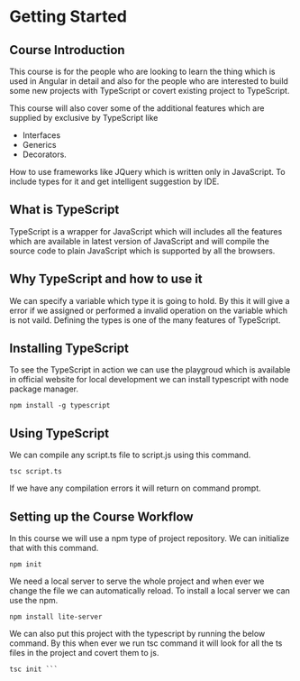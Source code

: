 # Getting Started

## Course Introduction

This course is for the people who are looking to learn the thing which is used in Angular in detail and also for the people who are interested to build some new projects with TypeScript or covert existing project to TypeScript.

This course will also cover some of the additional features which are supplied by exclusive by TypeScript like

* Interfaces
* Generics
* Decorators.

How to use frameworks like JQuery which is written only in JavaScript.
To include types for it and get intelligent suggestion by IDE.

## What is TypeScript

TypeScript is a wrapper for JavaScript which will includes all the features which are available in latest version of JavaScript and will compile the source code to plain JavaScript which is supported by all the browsers.

## Why TypeScript and how to use it

We can specify a variable which type it is going to hold. By this it will give a error if we assigned or performed a invalid operation on the variable which is not vaild. Defining the types is one of the many features of TypeScript.

## Installing TypeScript

To see the TypeScript in action we can use the playgroud which is available in official website for local development we can install typescript with node package manager.

```shell
npm install -g typescript
```

## Using TypeScript

We can compile any script.ts file to script.js using this command.

```shell
tsc script.ts
```

If we have any compilation errors it will return on command prompt.

## Setting up the Course Workflow

In this course we will use a npm type of project repository. We can initialize that with this command.

```shell
npm init
```

We need a local server to serve the whole project and when ever we change the file we can automatically reload. To install a local server we can use the npm.

```shell
npm install lite-server
```

We can also put this project with the typescript by running the below command. By this when ever we run tsc command it will look for all the ts files in the project and covert them to js.

```shell
tsc init ```